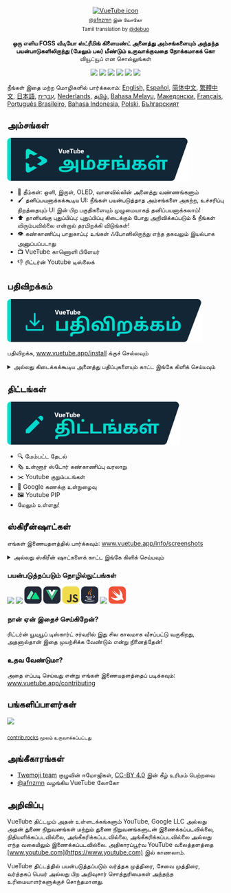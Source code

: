 <p align="center">
  <a href="https://vuetube.app/">
    <img src="https://cdn.discordapp.com/attachments/751596360108605500/980418672331988992/VueTube_Dark.svg" alt="VueTube icon" width="500"/>
  </a>
  </br>
  <sub><a href="https://github.com/afnzmn">@afnzmn</a> இன் லோகோ</sub></br>
  <sub>Tamil translation by <a href="https://github.com/debuo">@debuo</a></sub>
  </br>
  </br>
<strong>ஒரு எளிய FOSS வீடியோ ஸ்ட்ரீமிங் கிளையண்ட் அனைத்து அம்சங்களையும் அந்தந்த பயன்பாடுகளிலிருந்து (மேலும் பல) மீண்டும் உருவாக்குவதை நோக்கமாகக் கொ</strong>
</br>
வியூட்யூப் என சொல்லுங்கள்
</p>

<p align="center">
  <a href="https://github.com/VueTubeApp/VueTube/blob/main/LICENSE" alt="License"><img src="https://img.shields.io/github/license/VueTubeApp/VueTube"></img></a>
  <a href="https://github.com/VueTubeApp/VueTube/actions/workflows/ci.yml" alt="CI"><img src="https://github.com/VueTubeApp/VueTube/actions/workflows/ci.yml/badge.svg"></img></a>
  <a href="https://reddit.com/r/vuetube" alt="Reddit"><img src="https://img.shields.io/reddit/subreddit-subscribers/vuetube?label=r%2FVuetube&logo=reddit&logoColor=white"></img></a>
  <a href="https://t.me/VueTube" alt="Telegram"><img src="https://img.shields.io/endpoint?label=VueTube&url=https%3A%2F%2Ftelegram-badge-4mbpu8e0fit4.runkit.sh%2F%3Furl%3Dhttps%3A%2F%2Ft.me%2FVuetube"></img></a>
  <a href="https://discord.gg/7P8KJrdd5W" alt="Discord"><img src="https://img.shields.io/discord/946587366242533377?label=Discord&style=flat&logo=discord&logoColor=white"></img></a>
  <a href="https://twitter.com/VueTubeApp" alt="Twitter"><img src="https://img.shields.io/twitter/follow/VueTubeApp?label=Follow&style=flat&logo=twitter"></img></a>
</p>

நீங்கள் இதை மற்ற மொழிகளில் பார்க்கலாம்: [English,](readme.md) [Español,](readme.es.md) [简体中文,](readme.zh-hans.md) [繁體中文,](readme.zh-hant.md) [日本語,](readme.ja.md) [עִברִית,](readme.he.md) [Nederlands,](readme.nl.md) [தமிழ்,](readme.ta.md) [Bahasa Melayu,](readme.ms.md) [Македонски,](readme.mk.md) [Français,](readme.fr.md) [Português Brasileiro,](readme.pt-br.md) [Bahasa Indonesia,](readme.id.md) [Polski,](readme.pl.md) [Бъ̀лгарският](readme.bg.md)

## அம்சங்கள்

<img src="./resources/readme-ta/Features.ta.svg" alt="VueTube icon" height="100"/>

- 🎨 தீம்கள்: ஒளி, இருள், OLED, வானவில்லின் அனைத்து வண்ணங்களும்
- 🖌️ தனிப்பயனாக்கக்கூடிய UI: நீங்கள் பயன்படுத்தாத அம்சங்களை அகற்ற, உச்சரிப்பு நிறத்தையும் UI இன் பிற பகுதிகளையும் முழுமையாகத் தனிப்பயனாக்கலாம்!
- ⬆️ தானியங்கு புதுப்பிப்பு: புதுப்பிப்பு கிடைக்கும் போது அறிவிக்கப்படும் & நீங்கள் விரும்பவில்லை என்றால் தரமிறக்கி விடுங்கள்!
- 👁️ கண்காணிப்பு பாதுகாப்பு: உங்கள் ஃபோனிலிருந்து எந்த தகவலும் இயல்பாக அனுப்பப்படாது
- 📺 VueTube காணொளி பிளேயர்
- 👎 ரிட்டர்ன் Youtube டிஸ்லைக்

## பதிவிறக்கம்

<img src="./resources/readme-ta/Install.ta.svg" alt="VueTube icon" height="100"/>

பதிவிறக்க, www.vuetube.app/install க்குச் செல்லவும்

<details>
  <summary>அல்லது கிடைக்கக்கூடிய அனைத்து பதிப்புகளையும் காட்ட இங்கே கிளிக் செய்யவும்</summary>
<br />

### Android
| <a href=https://nightly.link/VueTubeApp/VueTube/workflows/ci/main/android.zip><img id="im" width="200" src=./resources/getunstable.png></a>  | <a href=https://github.com/VueTubeApp/VueTube/releases/download/0.2/VueTube-Canary-June-15-2022.apk><img id="im" width="200" src=./resources/getcanary.png></a> | <a href=https://vuetube.app/install><img id="im" width="200" src=./resources/getstable.png></a>  |
| ------------- | ------------- |  ------------- |
| நிறைய பிழைகள் உள்ளன, ஆனால் அம்சங்களுக்கான ஆரம்ப அணுகல் | நிலையற்றதை விட குறைவான பிழைகள், நிலையானதை விட சற்று கூடுதல் அம்சங்கள் | பயன்பாடு இன்னும் மேம்படுத்தப்படும் வரை கிடைக்காது |
  

### iOS
| <a href=https://nightly.link/VueTubeApp/VueTube/workflows/ci/main/iOS.zip><img id="im" width="200" src=./resources/getunstable.png></a>  | <a href=https://cdn.discordapp.com/attachments/949908267855921163/972164558930198528/VueTube-Canary-May-6-2022.ipa><img id="im" width="200" src=./resources/getcanary.png></a> | <a href=https://vuetube.app/install><img id="im" width="200" src=./resources/getstable.png></a>  |
| ------------- | ------------- |  ------------- |
| நிறைய பிழைகள் உள்ளன, ஆனால் அம்சங்களுக்கான ஆரம்ப அணுகல் | நிலையற்றதை விட குறைவான பிழைகள், நிலையானதை விட சற்று கூடுதல் அம்சங்கள் | பயன்பாடு இன்னும் மேம்படுத்தப்படும் வரை கிடைக்காது |
  
</details>

## திட்டங்கள்

<img src="./resources/readme-ta/Plans.ta.svg" alt="VueTube icon" height="100"/>

- 🔍 மேம்பட்ட தேடல்
- 🗞️ உள்ளூர் ஸ்டோர் கண்காணிப்பு வரலாறு
- ✂️ Youtube குறும்படங்கள்
- 🧑 Google கணக்கு உள்நுழைவு
- 🖼️ Youtube PIP
- மேலும் உள்ளது!

## ஸ்கிரீன்ஷாட்கள்

எங்கள் இணையதளத்தில் பார்க்கவும்: www.vuetube.app/info/screenshots

<details>
  <summary> அல்லது ஸ்கிரீன் ஷாட்களைக் காட்ட இங்கே கிளிக் செய்யவும் </summary>
<br />
  
<img src="https://vuetube.app/wtch.png" width="400">
<img src="https://vuetube.app/stng.png" width="400">
<img src="https://vuetube.app/srch.png" width="400">
     
</details>

### பயன்படுத்தப்படும் தொழில்நுட்பங்கள்

<a href="https://capacitorjs.com/solution/vue"><img src="https://cdn.discordapp.com/attachments/953538236716814356/955694368742834176/Capacitator-Dark.svg" height=40/></a> <a href="https://vuetifyjs.com/"><img src="https://cdn.discordapp.com/attachments/810799100940255260/973719873467342908/Vuetify-Dark.svg" height=40/></a> <a href="https://nuxtjs.org/"><img src="https://github.com/tandpfun/skill-icons/raw/main/icons/NuxtJS-Dark.svg" height=40/></a> <a href="https://vuejs.org/"><img src="https://github.com/tandpfun/skill-icons/raw/main/icons/VueJS-Dark.svg" height=40/></a> <a href="https://javascript.com/"><img src="https://github.com/tandpfun/skill-icons/raw/main/icons/JavaScript.svg" height=40/></a> <a href="https://java.com/"><img src="https://github.com/tandpfun/skill-icons/raw/main/icons/Java-Dark.svg" height=40/></a> <a href="https://gradle.com/"><img src="https://cdn.discordapp.com/attachments/810799100940255260/955691550560636958/Gradle.svg" height=40/></a> <a href="https://developer.apple.com/swift/"><img src="https://github.com/tandpfun/skill-icons/raw/main/icons/Swift.svg" height=40/></a>

### நான் ஏன் இதைச் செய்கிறேன்?

ரிட்டர்ன் யூடியூப் டிஸ்கார்ட் சர்வரில் இது சில காலமாக வீசப்பட்டு வருகிறது, அதனால்தான் இதை முயற்சிக்க வேண்டும் என்று நினைத்தேன்!

### உதவ வேண்டுமா?

அதை எப்படி செய்வது என்று எங்கள் இணையதளத்தைப் படிக்கவும்: www.vuetube.app/contributing

## பங்களிப்பாளர்கள்

<a href="https://github.com/VueTubeApp/VueTube/graphs/contributors">
  <img src="https://contrib.rocks/image?repo=VueTubeApp/VueTube" />
</a>

<sub>[contrib.rocks](https://contrib.rocks) மூலம் உருவாக்கப்பட்டது </sub>

## அங்கீகாரங்கள்

- [Twemoji team](https://twemoji.twitter.com/) குழுவின் ஈமோஜிகள், [CC-BY 4.0](https://creativecommons.org/licenses/by/4.0/) இன் கீழ் உரிமம் பெற்றவை
- [@afnzmn](https://github.com/afnzmn) வழங்கிய VueTube லோகோ

## அறிவிப்பு

VueTube திட்டமும் அதன் உள்ளடக்கங்களும் YouTube, Google LLC அல்லது அதன் துணை நிறுவனங்கள் மற்றும் துணை நிறுவனங்களுடன் இணைக்கப்படவில்லை, நிதியளிக்கப்படவில்லை, அங்கீகரிக்கப்படவில்லை, அங்கீகரிக்கப்படவில்லை அல்லது எந்த வகையிலும் இணைக்கப்படவில்லை. அதிகாரப்பூர்வ YouTube வலைத்தளத்தை [www.youtube.com](https://www.youtube.com) இல் காணலாம்.

VueTube திட்டத்தில் பயன்படுத்தப்படும் வர்த்தக முத்திரை, சேவை முத்திரை, வர்த்தகப் பெயர் அல்லது பிற அறிவுசார் சொத்துரிமைகள் அந்தந்த உரிமையாளர்களுக்குச் சொந்தமானது.
